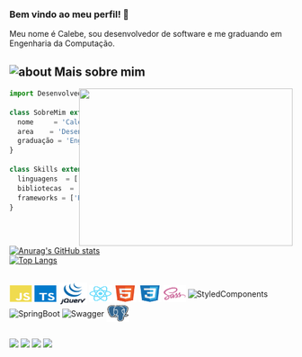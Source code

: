 ### Bem vindo ao meu perfil! 👋

Meu nome é Calebe, sou desenvolvedor de software e me graduando em Engenharia da Computação.

## <img width="35" alt="about" src="https://raw.github.com/elizarov/elizarov/master/about.png"> Mais sobre mim

<img align="right" width="380" height="280" src="https://i2.wp.com/allhtaccess.info/wp-content/uploads/2018/03/programming.gif?fit=1281%2C716&ssl=1" />

```js
import Desenvolvedor from 'Calebe';

class SobreMim extends Desenvolvedor {
  nome     = 'Calebe Fernandes ';
  area    = 'Desenvolvimento de Software';
  graduação = 'Engenharia da Computação (UTFPR) - 5º período';
}

class Skills extends Desenvolvedor {
  linguagens  = ['JavaScript' , 'Java', 'TypeScript' , 'Sass'];
  bibliotecas  = ['jQuery' , 'React Toastify' , 'ApexCharts.js' ];
  frameworks = ['React.Js' , 'SpringBoot'];
}
```

[![Anurag's GitHub stats](https://github-readme-stats.vercel.app/api?username=Calebe-Fernandes&theme=tokyonight)](https://github.com/anuraghazra/github-readme-stats)
<br>
[![Top Langs](https://github-readme-stats.vercel.app/api/top-langs/?username=Calebe-Fernandes&layout=compact&theme=tokyonight)](https://github.com/anuraghazra/github-readme-stats)
<div style="display: inline_block;"><br>
  <img align="center" alt="Js" height="30" width="40" src="https://raw.githubusercontent.com/devicons/devicon/master/icons/javascript/javascript-plain.svg">
  <img align="center" alt="Ts" height="30" width="40" src="https://github.com/devicons/devicon/blob/master/icons/typescript/typescript-original.svg">
 <img align="center" alt="JQuery" height="40" width="50" src="https://raw.githubusercontent.com/devicons/devicon/1119b9f84c0290e0f0b38982099a2bd027a48bf1/icons/jquery/jquery-original-wordmark.svg">
  <img align="center" alt="React" height="30" width="40" src="https://raw.githubusercontent.com/devicons/devicon/master/icons/react/react-original.svg">
  <img align="center" alt="HTML" height="30" width="40" src="https://raw.githubusercontent.com/devicons/devicon/master/icons/html5/html5-original.svg">
  <img align="center" alt="CSS" height="30" width="40" src="https://raw.githubusercontent.com/devicons/devicon/master/icons/css3/css3-original.svg">
  <img align="center" alt="SASS" height="30" width="40" src="https://github.com/devicons/devicon/blob/master/icons/sass/sass-original.svg">
  <img align="center" alt="StyledComponents" height="70" width="60" src="https://cubos.io/styled.6608fec9.png">
 <img align="center" alt="SpringBoot" height="30" width="120" src="https://upload.wikimedia.org/wikipedia/commons/thumb/4/44/Spring_Framework_Logo_2018.svg/1280px-Spring_Framework_Logo_2018.svg.png">
  <img align="center" alt="Swagger" height="30" width="40" src="https://cdn.svgporn.com/logos/swagger.svg">
  <img align="center" alt="Postgres" height="30" width="40" src="https://github.com/devicons/devicon/blob/master/icons/postgresql/postgresql-original.svg">


 
</div>
  
  ##
 
<div> 
  <a href="https://www.instagram.com/klb_22194/" target="_blank"><img src="https://img.shields.io/badge/-Instagram-%23E4405F?style=for-the-badge&logo=instagram&logoColor=white" target="_blank"></a>
 <a href="" target="_blank"><img src="https://img.shields.io/badge/Discord-7289DA?style=for-the-badge&logo=discord&logoColor=white" target="_blank"></a> 
  <a href = "mailto:calebe@alunos.utfpr.edu.br"><img src="https://img.shields.io/badge/-Gmail-%23333?style=for-the-badge&logo=gmail&logoColor=white" target="_blank"></a>
  <a href="https://www.linkedin.com/in/calebe-fernandes-de-oliveira-a841ba1b0/" target="_blank"><img src="https://img.shields.io/badge/-LinkedIn-%230077B5?style=for-the-badge&logo=linkedin&logoColor=white" target="_blank"></a> 
 

</div>

